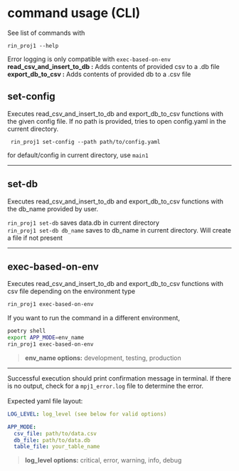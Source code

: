 <h1> command usage (CLI) </h1>
See list of commands with

```
rin_proj1 --help
```
Error logging is only compatible with `exec-based-on-env`<br>
<b>read_csv_and_insert_to_db :</b> Adds contents of provided csv to a .db file<br>
<b>export_db_to_csv :</b> Adds contents of provided db to a .csv file
<h2>set-config</h2>
Executes read_csv_and_insert_to_db and export_db_to_csv functions with the given config file.
If no path is provided, tries to open config.yaml in the current directory.<br>

```commandline
 rin_proj1 set-config --path path/to/config.yaml
```
for default/config in current directory, use ```main1```

<hr>
<h2>set-db</h2>
Executes read_csv_and_insert_to_db and export_db_to_csv functions with the db_name provided by user.<br>

```rin_proj1 set-db``` saves data.db in current directory<br>
```rin_proj1 set-db db_name``` saves to db_name in current directory. Will create a file if not present<br>

<hr>
<h2>exec-based-on-env</h2>
Executes read_csv_and_insert_to_db and export_db_to_csv functions with csv file depending on the environment type<br>

```bash
rin_proj1 exec-based-on-env
```
If you want to run the command in a different environment,
```bash
poetry shell
export APP_MODE=env_name
rin_proj1 exec-based-on-env
```
> <b>env_name options:</b>
    development,
    testing,
    production

<hr>

Successful execution should print confirmation message in terminal. If there is no output, check for a `mpj1_error.log` file to determine the error.<br><br>
Expected yaml file layout:

```yaml
LOG_LEVEL: log_level (see below for valid options)

APP_MODE:
  csv_file: path/to/data.csv
  db_file: path/to/data.db
  table_file: your_table_name
```
> <b>log_level options:</b>
    critical,
    error,
    warning,
    info,
    debug